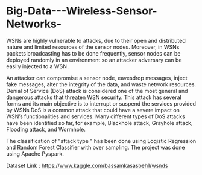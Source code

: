 # Big-Data---Wireless-Sensor-Networks-
WSNs are highly vulnerable to attacks, due to their open and distributed nature and limited resources of the sensor nodes. Moreover, in WSNs packets broadcasting has to be done frequently, sensor nodes can be deployed randomly in an environment so an attacker adversary can be easily injected to a WSN .

An attacker can compromise a sensor node, eavesdrop messages, inject fake messages, alter the integrity of the data, and waste network resources. Denial of Service (DoS) attack is considered one of the most general and dangerous attacks that threaten WSN security. This attack has several forms and its main objective is to interrupt or suspend the services provided by WSNs
DoS is a common attack that could have a severe impact on WSN’s functionalities and services. Many different types of DoS attacks have been identified so far, for example, Blackhole attack, Grayhole attack, Flooding attack, and Wormhole. 

The classification of  "attack type " has been done using Logistic Regression and Random Forest Classifier with over sampling.
The project was done using Apache Pyspark.

Dataset Link :
https://www.kaggle.com/bassamkasasbeh1/wsnds
